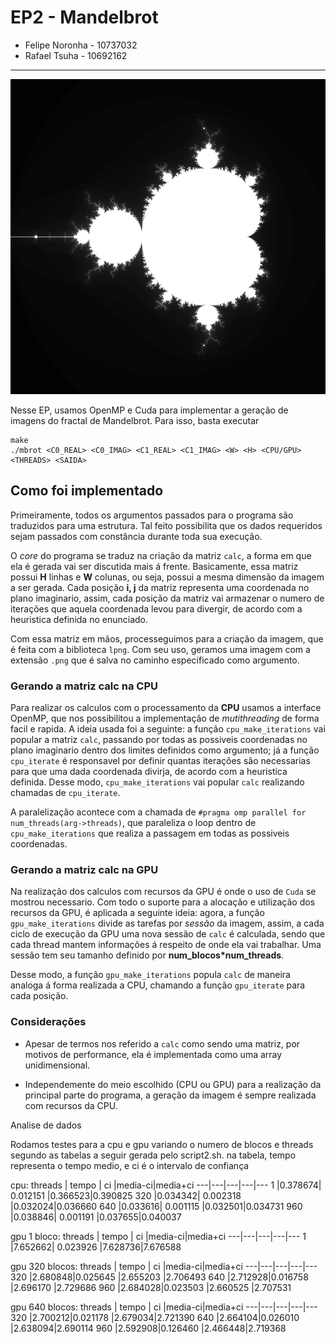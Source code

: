# EP2 - Mandelbrot
- Felipe Noronha - 10737032
- Rafael Tsuha - 10692162

---

![](ex.png "Mandelbrot fractal")

Nesse EP, usamos OpenMP e Cuda para implementar a geração de imagens do fractal de Mandelbrot. Para isso, basta executar

```terminal
make
./mbrot <C0_REAL> <C0_IMAG> <C1_REAL> <C1_IMAG> <W> <H> <CPU/GPU> <THREADS> <SAIDA>
```

## Como foi implementado

Primeiramente, todos os argumentos passados para o programa são traduzidos para uma estrutura. Tal feito possibilita que os dados requeridos sejam passados com constância durante toda sua execução.

O *core* do programa se traduz na criação da matriz `calc`, a forma em que ela é gerada vai ser discutida mais á frente. Basicamente, essa matriz possui **H** linhas e **W** colunas, ou seja, possui a mesma dimensão da imagem a ser gerada. Cada posição **i, j** da matriz representa uma coordenada no plano imaginario, assim, cada posição da matriz vai armazenar o numero de iterações que aquela coordenada levou para divergir, de acordo com a heuristica definida no enunciado.

Com essa matriz em mãos, processeguimos para a criação da imagem, que é feita com a biblioteca `lpng`. Com seu uso, geramos uma imagem com a extensão `.png` que é salva no caminho especificado como argumento.

### Gerando a matriz calc na CPU

Para realizar os calculos com o processamento da **CPU** usamos a interface OpenMP, que nos possibilitou a implementação de *mutithreading* de forma facil e rapida. A ideia usada foi a seguinte: a função `cpu_make_iterations` vai popular a matriz `calc`, passando por todas as possiveis coordenadas no plano imaginario dentro dos limites definidos como argumento; já a função `cpu_iterate` é responsavel por definir quantas iterações são necessarias para que uma dada coordenada divirja, de acordo com a heuristica definida. Desse modo, `cpu_make_iterations` vai popular `calc` realizando chamadas de `cpu_iterate`.

A paralelização acontece com a chamada de `#pragma omp parallel for num_threads(arg->threads)`, que paraleliza o loop dentro de `cpu_make_iterations` que realiza a passagem em todas as possiveis coordenadas.

###  Gerando a matriz calc na GPU

Na realização dos calculos com recursos da GPU é onde o uso de `Cuda` se mostrou necessario. Com todo o suporte para a alocação e utilização dos recursos da GPU, é aplicada a seguinte ideia: agora, a função `gpu_make_iterations` divide as tarefas por *sessão* da imagem, assim, a cada ciclo de execução da GPU uma nova sessão de `calc` é calculada, sendo que cada thread mantem informações á respeito de onde ela vai trabalhar. Uma sessão tem seu tamanho definido por **num_blocos*num_threads**.

Desse modo, a função `gpu_make_iterations` popula `calc` de maneira analoga á forma realizada a CPU, chamando a função `gpu_iterate` para cada posição.

### Considerações

- Apesar de termos nos referido a `calc` como sendo uma matriz, por motivos de performance, ela é implementada como uma array unidimensional.

- Independemente do meio escolhido (CPU ou GPU) para a realização da principal parte do programa, a geração da imagem é sempre realizada com recursos da CPU.

Analise de dados

Rodamos testes para a cpu e gpu variando o numero de blocos e threads segundo as tabelas a seguir gerada pelo script2.sh.
na tabela, tempo representa o tempo medio, e ci é o intervalo de confiança

cpu:
threads	| tempo	 | ci		|media-ci|media+ci
---|---|---|---|---
1		|0.378674| 0.012151 |0.366523|0.390825
320		|0.034342| 0.002318 |0.032024|0.036660
640		|0.033616| 0.001115 |0.032501|0.034731
960		|0.038846| 0.001191 |0.037655|0.040037

gpu 1 bloco:
threads | tempo	 | ci		|media-ci|media+ci
---|---|---|---|---
1		|7.652662| 0.023926 |7.628736|7.676588

gpu 320 blocos:
threads | tempo	 | ci	   |media-ci|media+ci
---|---|---|---|---
320		|2.680848|0.025645 |2.655203 |2.706493
640		|2.712928|0.016758 |2.696170 |2.729686
960		|2.684028|0.023503 |2.660525 |2.707531

gpu 640 blocos:
threads | tempo	 | ci	   |media-ci|media+ci
---|---|---|---|---
320		|2.700212|0.021178 |2.679034|2.721390
640		|2.664104|0.026010 |2.638094|2.690114
960		|2.592908|0.126460 |2.466448|2.719368

